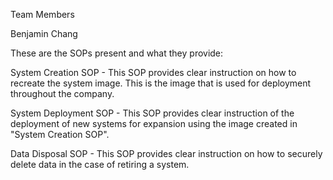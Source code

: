 Team Members

Benjamin Chang

These are the SOPs present and what they provide:

System Creation SOP - This SOP provides clear instruction on how to recreate the system image. This is the image that is used for deployment throughout the company.

System Deployment SOP - This SOP provides clear instruction of the deployment of new systems for expansion using the image created in "System Creation SOP".

Data Disposal SOP - This SOP provides clear instruction on how to securely delete data in the case of retiring a system.
